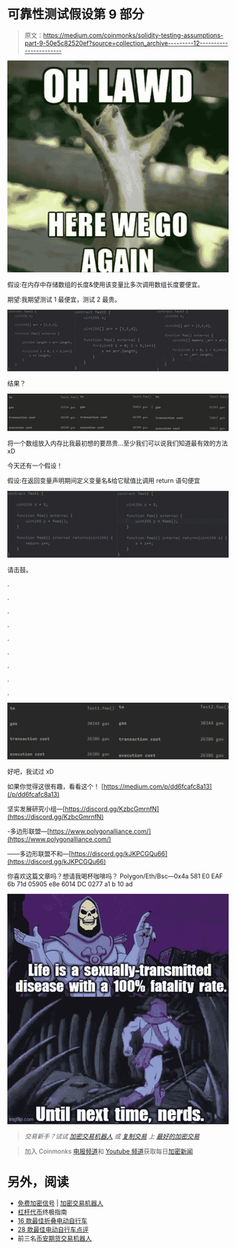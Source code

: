 # 可靠性测试假设第 9 部分

> 原文：<https://medium.com/coinmonks/solidity-testing-assumptions-part-9-50e5c82520ef?source=collection_archive---------12----------------------->

![](img/12d43cc55f020ffac13966110091672e.png)

假设:在内存中存储数组的长度&使用该变量比多次调用数组长度要便宜。

期望:我期望测试 1 最便宜，测试 2 最贵。

![](img/6c3c780fe12c893c91d1692ff23ea976.png)

结果？

![](img/6ce618e3fefaf1fde2ca230178a332fb.png)

将一个数组放入内存比我最初想的要昂贵…至少我们可以说我们知道最有效的方法 xD

今天还有一个假设！

假设:在返回变量声明期间定义变量名&给它赋值比调用 return 语句便宜

![](img/1cb0b820aa5ed438a9037cc6ff49e5ac.png)

请击鼓。

.

.

.

.

.

.

.

.

.

![](img/ce8e4f593b96d2271472c4d0d21d4a8a.png)

好吧，我试过 xD

如果你觉得这很有趣，看看这个！
[https://medium.com/p/dd6fcafc8a13](/p/dd6fcafc8a13)

坚实发展研究小组—[https://discord.gg/KzbcGmrnfN](https://discord.gg/KzbcGmrnfN)

-多边形联盟—[https://www.polygonalliance.com/](https://www.polygonalliance.com/)

——多边形联盟不和—[https://discord.gg/kJKPCGQu66](https://discord.gg/kJKPCGQu66)

你喜欢这篇文章吗？想请我喝杯咖啡吗？
Polygon/Eth/Bsc—0x4a 581 E0 EAF 6b 71d 05905 e8e 6014 DC 0277 a1 b 10 ad

![](img/569fa3b1f3cc26a2fcb3422d52f6daf3.png)

> *交易新手？试试* [*加密交易机器人*](/coinmonks/crypto-trading-bot-c2ffce8acb2a) *或* [*复制交易*](/coinmonks/top-10-crypto-copy-trading-platforms-for-beginners-d0c37c7d698c) *上* [*最好的加密交易*](/coinmonks/crypto-exchange-dd2f9d6f3769)

> 加入 Coinmonks [电报频道](https://t.me/coincodecap)和 [Youtube 频道](https://www.youtube.com/c/coinmonks/videos)获取每日[加密新闻](http://coincodecap.com/)

# 另外，阅读

*   [免费加密信号](/coinmonks/free-crypto-signals-48b25e61a8da) | [加密交易机器人](/coinmonks/crypto-trading-bot-c2ffce8acb2a)
*   [杠杆代币](/coinmonks/leveraged-token-3f5257808b22)终极指南
*   [16 款最佳折叠电动自行车](/coinmonks/top-17-folding-electric-bikes-5e296f0918cb)
*   [28 款最佳电动自行车点评](/coinmonks/the-28-best-electric-bikes-review-and-buying-guide-in-2023-7bb3146cb403)
*   前三名[币安期货交易机器人](/coinmonks/top-3-binance-futures-trading-bots-e6031f84b3f9)